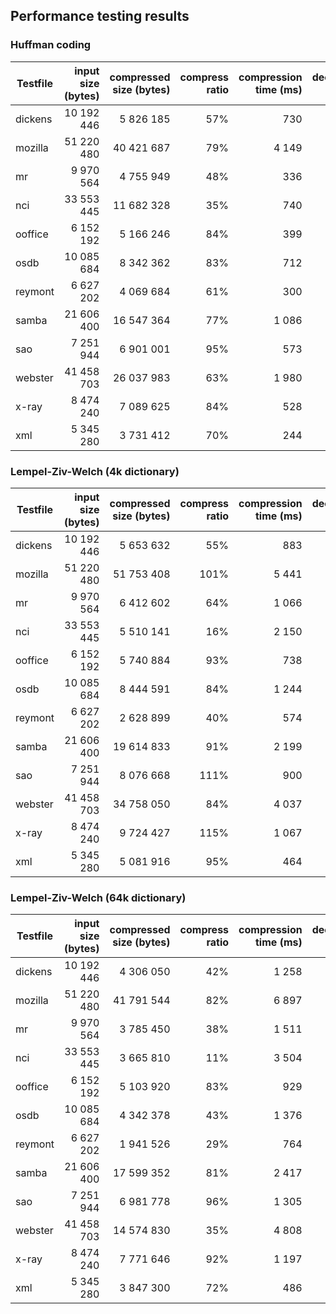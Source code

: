 ## Performance testing results
### Huffman coding
Testfile | input size (bytes) | compressed size (bytes) | compress ratio | compression time (ms) | decompression time (ms)
--- | ---: | ---: | ---: | ---: | ---:
dickens | 10 192 446 | 5 826 185 | 57% | 730 | 428
mozilla | 51 220 480 | 40 421 687 | 79% | 4 149 | 2 274
mr | 9 970 564 | 4 755 949 | 48% | 336 | 276
nci | 33 553 445 | 11 682 328 | 35% | 740 | 528
ooffice | 6 152 192 | 5 166 246 | 84% | 399 | 342
osdb | 10 085 684 | 8 342 362 | 83% | 712 | 616
reymont | 6 627 202 | 4 069 684 | 61% | 300 | 246
samba | 21 606 400 | 16 547 364 | 77% | 1 086 | 953
sao | 7 251 944 | 6 901 001 | 95% | 573 | 492
webster | 41 458 703 | 26 037 983 | 63% | 1 980 | 1 629
x-ray | 8 474 240 | 7 089 625 | 84% | 528 | 444
xml | 5 345 280 | 3 731 412 | 70% | 244 | 213

### Lempel-Ziv-Welch (4k dictionary)
Testfile | input size (bytes) | compressed size (bytes) | compress ratio | compression time (ms) | decompression time (ms)
--- | ---: | ---: | ---: | ---: | ---:
dickens | 10 192 446 | 5 653 632 | 55% | 883 | 395
mozilla | 51 220 480 | 51 753 408 | 101% | 5 441 | 2 541
mr | 9 970 564 | 6 412 602 | 64% | 1 066 | 355
nci | 33 553 445 | 5 510 141 | 16% | 2 150 | 527
ooffice | 6 152 192 | 5 740 884 | 93% | 738 | 315
osdb | 10 085 684 | 8 444 591 | 84% | 1 244 | 526
reymont | 6 627 202 | 2 628 899 | 40% | 574 | 193
samba | 21 606 400 | 19 614 833 | 91% | 2 199 | 1 028
sao | 7 251 944 | 8 076 668 | 111% | 900 | 387
webster | 41 458 703 | 34 758 050 | 84% | 4 037 | 1 830
x-ray | 8 474 240 | 9 724 427 | 115% | 1 067 | 459
xml | 5 345 280 | 5 081 916 | 95% | 464 | 341

### Lempel-Ziv-Welch (64k dictionary)
Testfile | input size (bytes) | compressed size (bytes) | compress ratio | compression time (ms) | decompression time (ms)
--- | ---: | ---: | ---: | ---: | ---:
dickens | 10 192 446 | 4 306 050 | 42% | 1 258 | 319
mozilla | 51 220 480 | 41 791 544 | 82% | 6 897 | 2 133
mr | 9 970 564 | 3 785 450 | 38% | 1 511 | 288
nci | 33 553 445 | 3 665 810 | 11% | 3 504 | 486
ooffice | 6 152 192 | 5 103 920 | 83% | 929 | 291
osdb | 10 085 684 | 4 342 378 | 43% | 1 376 | 299
reymont | 6 627 202 | 1 941 526 | 29% | 764 | 166
samba | 21 606 400 | 17 599 352 | 81% | 2 417 | 919
sao | 7 251 944 | 6 981 778 | 96% | 1 305 | 387
webster | 41 458 703 | 14 574 830 | 35% | 4 808 | 1 049
x-ray | 8 474 240 | 7 771 646 | 92% | 1 197 | 396
xml | 5 345 280 | 3 847 300 | 72% | 486 | 194

